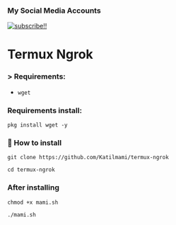

### My Social Media Accounts
[![subscribe!!](https://img.shields.io/badge/YouTube-%23FF0000.svg?logo=YouTube&logoColor=white)](https://youtube.com/@katilmami1473) 


# Termux Ngrok


### > Requirements:

 - `wget`

### Requirements install:

`pkg install wget -y`

### 📌 How to install

`git clone https://github.com/Katilmami/termux-ngrok`

`cd termux-ngrok`

### After installing

`chmod +x mami.sh`

`./mami.sh`






